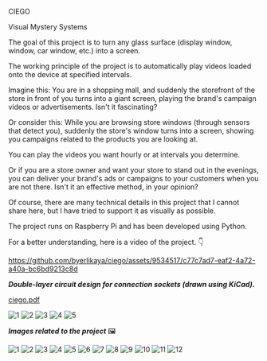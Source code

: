 CIEGO

Visual Mystery Systems

The goal of this project is to turn any glass surface (display window, window, car window, etc.) into a screen.

The working principle of the project is to automatically play videos loaded onto the device at specified intervals.

Imagine this: You are in a shopping mall, and suddenly the storefront of the store in front of you turns into a giant screen, playing the brand's campaign videos or advertisements. Isn't it fascinating?

Or consider this: While you are browsing store windows (through sensors that detect you), suddenly the store's window turns into a screen, showing you campaigns related to the products you are looking at.

You can play the videos you want hourly or at intervals you determine.

Or if you are a store owner and want your store to stand out in the evenings, you can deliver your brand's ads or campaigns to your customers when you are not there. Isn't it an effective method, in your opinion?

Of course, there are many technical details in this project that I cannot share here, but I have tried to support it as visually as possible.

The project runs on Raspberry Pi and has been developed using Python.

For a better understanding, here is a video of the project. 👇

https://github.com/byerlikaya/ciego/assets/9534517/c77c7ad7-eaf2-4a72-a40a-bc6bd9213c8d


<b><i>Double-layer circuit design for connection sockets (drawn using KiCad).</i></b>

[ciego.pdf](https://github.com/byerlikaya/ciego/files/12550504/ciego.pdf)

![1](https://github.com/byerlikaya/ciego/assets/9534517/e9628ba5-acf1-4d4e-a191-3a96b32ad548)
![2](https://github.com/byerlikaya/ciego/assets/9534517/b779c104-3fc1-47dc-85ad-8bb774340c60)
![3](https://github.com/byerlikaya/ciego/assets/9534517/4ec79aca-1f82-4442-a59e-a9fda6811ca4)
![4](https://github.com/byerlikaya/ciego/assets/9534517/4fcac36f-8f4b-4cbc-b909-39e9b64862c5)
![5](https://github.com/byerlikaya/ciego/assets/9534517/db081c77-cc1d-4a46-bf2f-3ee41a883739)

<b><i>Images related to the project</i></b> 🖼️

![1](https://github.com/byerlikaya/ciego/assets/9534517/77661b1d-c71c-4f3a-87b4-4d6ef40ed1c0)
![2](https://github.com/byerlikaya/ciego/assets/9534517/3177f8da-98ee-4789-b668-88a5f22532d7)
![3](https://github.com/byerlikaya/ciego/assets/9534517/301b2c6d-fbf0-4d11-a5bd-10d206b0afea)
![4](https://github.com/byerlikaya/ciego/assets/9534517/5ceabbed-5702-4d2e-a1e0-0d1d487ee0bc)
![5](https://github.com/byerlikaya/ciego/assets/9534517/492f55cf-47c4-4818-8ed6-2996e50c5d5e)
![6](https://github.com/byerlikaya/ciego/assets/9534517/55b058b7-4a83-4f06-a20c-a8f66c2e2951)
![7](https://github.com/byerlikaya/ciego/assets/9534517/45f81ac3-ecbf-4275-aea4-53f1401484a0)
![8](https://github.com/byerlikaya/ciego/assets/9534517/45b99ad8-d1a7-42bf-ae4d-262b30265627)
![9](https://github.com/byerlikaya/ciego/assets/9534517/75a891ee-ce77-4c24-b0fc-2a4d4363467f)
![10](https://github.com/byerlikaya/ciego/assets/9534517/9a010ee9-dfea-480d-a46f-4403214f4145)
![11](https://github.com/byerlikaya/ciego/assets/9534517/9c75a4ed-ca49-439f-b659-19fe0d6a882a)
![12](https://github.com/byerlikaya/ciego/assets/9534517/fc36f95e-d31d-402c-945c-2340a0805656)





